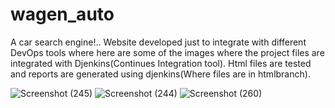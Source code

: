# wagen_auto
A car search engine!..
Website developed just to integrate with different DevOps tools where here are some of the images where the project files are integrated with Djenkins(Continues Integration tool). Html files are tested and reports are generated using djenkins(Where files are in htmlbranch).

![Screenshot (245)](https://user-images.githubusercontent.com/94606073/223621581-e28c3c46-124a-4a4d-a124-b3564717bc0b.png)
![Screenshot (244)](https://user-images.githubusercontent.com/94606073/223621770-3c12c075-77ab-40d4-81a3-869ee42ca337.png)
![Screenshot (260)](https://user-images.githubusercontent.com/94606073/223622042-b8fe15a4-97d0-40f3-a1e7-7f86f526bb9c.png)

